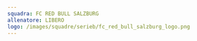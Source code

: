 ```yaml
---
squadra: FC RED BULL SALZBURG
allenatore: LIBERO
logo: /images/squadre/serieb/fc_red_bull_salzburg_logo.png
---
```

